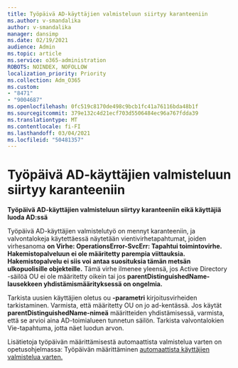```yaml
---
title: Työpäivä AD-käyttäjien valmisteluun siirtyy karanteeniin
ms.author: v-smandalika
author: v-smandalika
manager: dansimp
ms.date: 02/19/2021
audience: Admin
ms.topic: article
ms.service: o365-administration
ROBOTS: NOINDEX, NOFOLLOW
localization_priority: Priority
ms.collection: Adm_O365
ms.custom:
- "8471"
- "9004687"
ms.openlocfilehash: 0fc519c8170de498c9bcb1fc41a76116bda48b1f
ms.sourcegitcommit: 379e132c4d21ecf703d5506484ec96a767fdda39
ms.translationtype: MT
ms.contentlocale: fi-FI
ms.lasthandoff: 03/04/2021
ms.locfileid: "50481357"
---
```

# <a name="workday-to-ad-user-provisioning-goes-into-quarantine-state"></a>Työpäivä AD-käyttäjien valmisteluun siirtyy karanteeniin

**Työpäivä AD-käyttäjien valmisteluun siirtyy karanteeniin eikä käyttäjiä luoda AD:ssä**

Työpäivä AD-käyttäjien valmistelutyö on mennyt karanteeniin, ja valvontalokeja käytettäessä näytetään vientivirhetapahtumat, joiden virhesanoma **on Virhe: OperationsError-SvcErr: Tapahtui toimintovirhe. Hakemistopalveluun ei ole määritetty parempia viittauksia. Hakemistopalvelu ei siis voi antaa suosituksia tämän metsän ulkopuolisille objekteille.** Tämä virhe ilmenee yleensä, jos Active Directory -säilöä OU ei ole määritetty oikein tai jos **parentDistinguishedName-lausekkeen yhdistämismäärityksessä on ongelmia.**

Tarkista uusien käyttäjien oletus ou **-parametri** kirjoitusvirheiden tarkistaminen. Varmista, että määritetty OU on jo ad-kentässä. Jos käytät **parentDistinguishedName-nimeä** määritteiden yhdistämisessä, varmista, että se arvioi aina AD-toimialueen tunnetun säilön. Tarkista valvontalokien Vie-tapahtuma, jotta näet luodun arvon.

Lisätietoja työpäivän määrittämisestä automaattista valmistelua varten on opetusohjelmassa: Työpäivän määrittäminen [automaattista käyttäjien valmistelua varten.](https://docs.microsoft.com/azure/active-directory/saas-apps/workday-inbound-tutorial)

